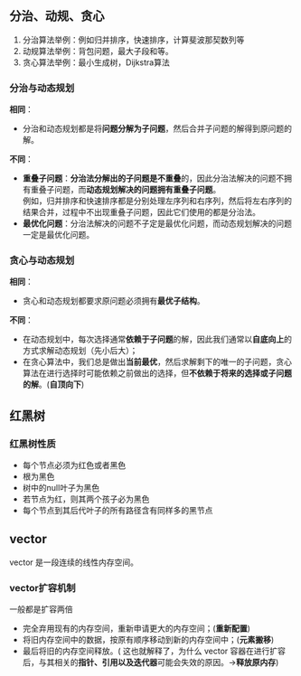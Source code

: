 ## 分治、动规、贪心
1. 分治算法举例：例如归并排序，快速排序，计算斐波那契数列等
2. 动规算法举例：背包问题，最大子段和等。
3. 贪心算法举例：最小生成树，Dijkstra算法
### 分治与动态规划
**相同**：
- 分治和动态规划都是将**问题分解为子问题**，然后合并子问题的解得到原问题的解。

**不同**：
- **重叠子问题**：**分治法分解出的子问题是不重叠**的，因此分治法解决的问题不拥有重叠子问题，而**动态规划解决的问题拥有重叠子问题**。  
例如，归并排序和快速排序都是分别处理左序列和右序列，然后将左右序列的结果合并，过程中不出现重叠子问题，因此它们使用的都是分治法。
- **最优化问题**：分治法解决的问题不子定是最优化问题，而动态规划解决的问题一定是最优化问题。

### 贪心与动态规划
**相同**：
- 贪心和动态规划都要求原问题必须拥有**最优子结构**。

**不同**：
- 在动态规划中，每次选择通常**依赖于子问题**的解，因此我们通常以**自底向上**的方式求解动态规划（先小后大）；
- 在贪心算法中，我们总是做出**当前最优**，然后求解剩下的唯一的子问题，贪心算法在进行选择时可能依赖之前做出的选择，但**不依赖于将来的选择或子问题的解**。(**自顶向下**)

## 红黑树
### 红黑树性质
- 每个节点必须为红色或者黑色
- 根为黑色
- 树中的null叶子为黑色
- 若节点为红，则其两个孩子必为黑色
- 每个节点到其后代叶子的所有路径含有同样多的黑节点

## vector
vector 是一段连续的线性内存空间。
### vector扩容机制
一般都是扩容两倍
- 完全弃用现有的内存空间，重新申请更大的内存空间；(**重新配置**)
- 将旧内存空间中的数据，按原有顺序移动到新的内存空间中；(**元素搬移**)
- 最后将旧的内存空间释放。( 这也就解释了，为什么 vector 容器在进行扩容后，与其相关的**指针、引用以及迭代器**可能会失效的原因。->**释放原内存**)
